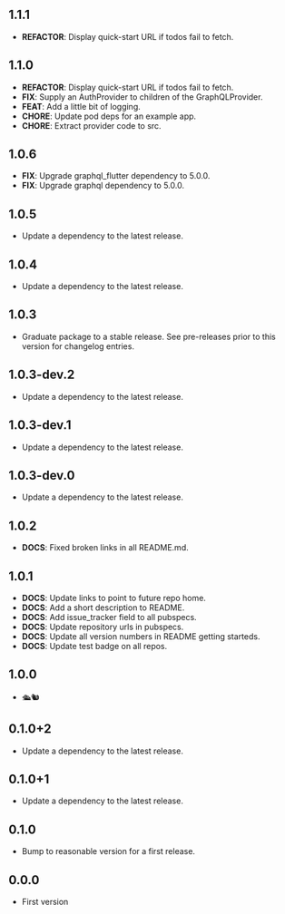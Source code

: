 ## 1.1.1

 - **REFACTOR**: Display quick-start URL if todos fail to fetch.

## 1.1.0

 - **REFACTOR**: Display quick-start URL if todos fail to fetch.
 - **FIX**: Supply an AuthProvider to children of the GraphQLProvider.
 - **FEAT**: Add a little bit of logging.
 - **CHORE**: Update pod deps for an example app.
 - **CHORE**: Extract provider code to src.

## 1.0.6

 - **FIX**: Upgrade graphql_flutter dependency to 5.0.0.
 - **FIX**: Upgrade graphql dependency to 5.0.0.

## 1.0.5

 - Update a dependency to the latest release.

## 1.0.4

 - Update a dependency to the latest release.

## 1.0.3

 - Graduate package to a stable release. See pre-releases prior to this version for changelog entries.

## 1.0.3-dev.2

 - Update a dependency to the latest release.

## 1.0.3-dev.1

 - Update a dependency to the latest release.

## 1.0.3-dev.0

 - Update a dependency to the latest release.

## 1.0.2

 - **DOCS**: Fixed broken links in all README.md.

## 1.0.1

 - **DOCS**: Update links to point to future repo home.
 - **DOCS**: Add a short description to README.
 - **DOCS**: Add issue_tracker field to all pubspecs.
 - **DOCS**: Update repository urls in pubspecs.
 - **DOCS**: Update all version numbers in README getting starteds.
 - **DOCS**: Update test badge on all repos.

## 1.0.0

 - 🛳🐿

## 0.1.0+2

 - Update a dependency to the latest release.

## 0.1.0+1

 - Update a dependency to the latest release.

## 0.1.0

 - Bump to reasonable version for a first release.

## 0.0.0

- First version
